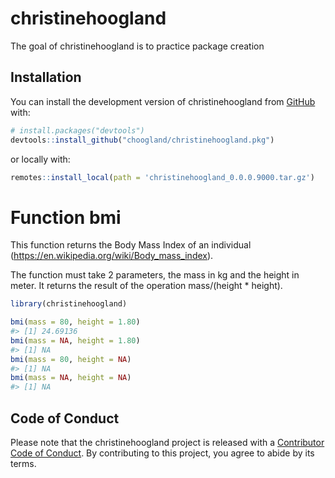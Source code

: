 
<!-- README.md is generated from README.Rmd. Please edit that file -->

# christinehoogland

<!-- badges: start -->
<!-- badges: end -->

The goal of christinehoogland is to practice package creation

## Installation

You can install the development version of christinehoogland from
[GitHub](https://github.com/) with:

``` r
# install.packages("devtools")
devtools::install_github("choogland/christinehoogland.pkg")
```

or locally with:

``` r
remotes::install_local(path = 'christinehoogland_0.0.0.9000.tar.gz')
```

# Function bmi

This function returns the Body Mass Index of an individual
(<https://en.wikipedia.org/wiki/Body_mass_index>).

The function must take 2 parameters, the mass in kg and the height in
meter. It returns the result of the operation mass/(height \* height).

``` r
library(christinehoogland)

bmi(mass = 80, height = 1.80)
#> [1] 24.69136
bmi(mass = NA, height = 1.80)
#> [1] NA
bmi(mass = 80, height = NA)
#> [1] NA
bmi(mass = NA, height = NA)
#> [1] NA
```

## Code of Conduct

Please note that the christinehoogland project is released with a
[Contributor Code of
Conduct](https://contributor-covenant.org/version/2/0/CODE_OF_CONDUCT.html).
By contributing to this project, you agree to abide by its terms.

